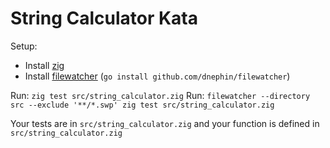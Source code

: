 String Calculator Kata
============
Setup:
* Install [zig](https://ziglang.org/download/)
* Install [filewatcher](https://github.com/dnephin/filewatcher) (`go install github.com/dnephin/filewatcher`)

Run: `zig test src/string_calculator.zig`
Run: `filewatcher --directory src --exclude '**/*.swp' zig test src/string_calculator.zig`

Your tests are in `src/string_calculator.zig` and your function is defined in `src/string_calculator.zig`
